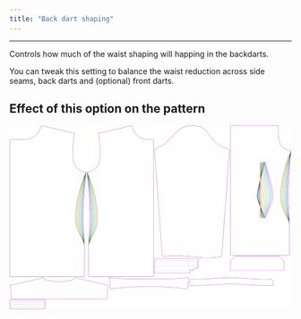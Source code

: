 ```yaml
---
title: "Back dart shaping"
---
```


***

Controls how much of the waist shaping will happing in the backdarts.

You can tweak this setting to balance the waist reduction across side seams,
back darts and (optional) front darts.

## Effect of this option on the pattern

![This image shows the effect of this option by superimposing several variants that have a different value for this option](simon_backdartshaping_sample.svg "Effect of this option on the pattern")
